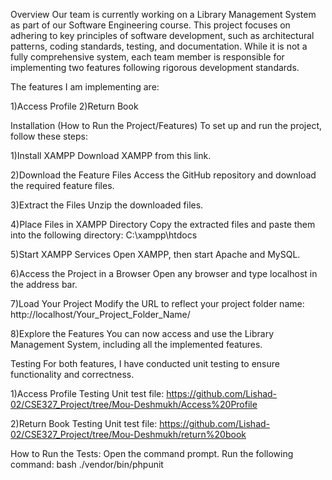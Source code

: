 Overview
Our team is currently working on a Library Management System as part of our Software Engineering course. This project focuses on adhering to key principles of software development, such as architectural patterns, coding standards, testing, and documentation. While it is not a fully comprehensive system, each team member is responsible for implementing two features following rigorous development standards.

The features I am implementing are:

1)Access Profile
2)Return Book

Installation (How to Run the Project/Features)
To set up and run the project, follow these steps:

1)Install XAMPP
Download XAMPP from this link.

2)Download the Feature Files
Access the GitHub repository and download the required feature files.

3)Extract the Files
Unzip the downloaded files.

4)Place Files in XAMPP Directory
Copy the extracted files and paste them into the following directory:
C:\xampp\htdocs

5)Start XAMPP Services
Open XAMPP, then start Apache and MySQL.

6)Access the Project in a Browser
Open any browser and type localhost in the address bar.

7)Load Your Project
Modify the URL to reflect your project folder name:
http://localhost/Your_Project_Folder_Name/

8)Explore the Features
You can now access and use the Library Management System, including all the implemented features.


Testing
For both features, I have conducted unit testing to ensure functionality and correctness.

1)Access Profile Testing
Unit test file: https://github.com/Lishad-02/CSE327_Project/tree/Mou-Deshmukh/Access%20Profile

2)Return Book Testing
Unit test file: https://github.com/Lishad-02/CSE327_Project/tree/Mou-Deshmukh/return%20book

How to Run the Tests:
Open the command prompt.
Run the following command:
bash
./vendor/bin/phpunit  

